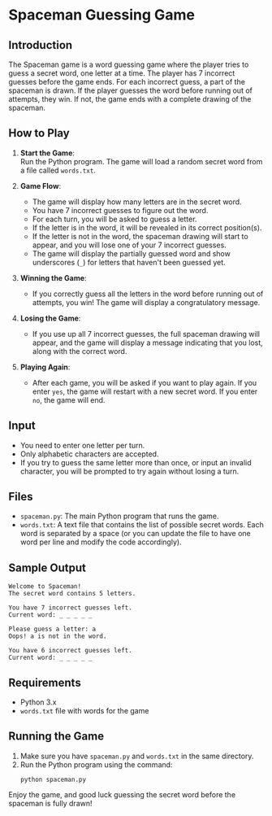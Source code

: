 # Spaceman Guessing Game

## Introduction
The Spaceman game is a word guessing game where the player tries to guess a secret word, one letter at a time. The player has 7 incorrect guesses before the game ends. For each incorrect guess, a part of the spaceman is drawn. If the player guesses the word before running out of attempts, they win. If not, the game ends with a complete drawing of the spaceman.

## How to Play

1. **Start the Game**:  
   Run the Python program. The game will load a random secret word from a file called `words.txt`.

2. **Game Flow**:  
   - The game will display how many letters are in the secret word.
   - You have 7 incorrect guesses to figure out the word.
   - For each turn, you will be asked to guess a letter.
   - If the letter is in the word, it will be revealed in its correct position(s).
   - If the letter is not in the word, the spaceman drawing will start to appear, and you will lose one of your 7 incorrect guesses.
   - The game will display the partially guessed word and show underscores (`_`) for letters that haven't been guessed yet.

3. **Winning the Game**:  
   - If you correctly guess all the letters in the word before running out of attempts, you win! The game will display a congratulatory message.

4. **Losing the Game**:  
   - If you use up all 7 incorrect guesses, the full spaceman drawing will appear, and the game will display a message indicating that you lost, along with the correct word.

5. **Playing Again**:  
   - After each game, you will be asked if you want to play again. If you enter `yes`, the game will restart with a new secret word. If you enter `no`, the game will end.

## Input
- You need to enter one letter per turn.
- Only alphabetic characters are accepted.
- If you try to guess the same letter more than once, or input an invalid character, you will be prompted to try again without losing a turn.

## Files
- `spaceman.py`: The main Python program that runs the game.
- `words.txt`: A text file that contains the list of possible secret words. Each word is separated by a space (or you can update the file to have one word per line and modify the code accordingly).

## Sample Output

```
Welcome to Spaceman!
The secret word contains 5 letters.

You have 7 incorrect guesses left.
Current word: _ _ _ _ _

Please guess a letter: a
Oops! a is not in the word.

You have 6 incorrect guesses left.
Current word: _ _ _ _ _
```

## Requirements
- Python 3.x
- `words.txt` file with words for the game

## Running the Game
1. Make sure you have `spaceman.py` and `words.txt` in the same directory.
2. Run the Python program using the command:
   ```
   python spaceman.py
   ```

Enjoy the game, and good luck guessing the secret word before the spaceman is fully drawn!
